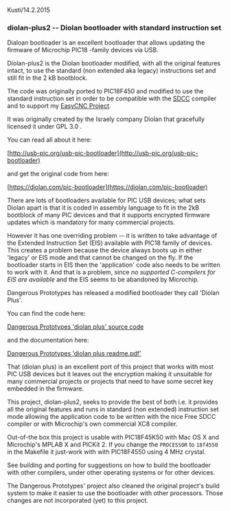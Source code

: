 Kusti/14.2.2015
### diolan-plus2 -- Diolan bootloader with standard instruction set

Dialoan bootloader is an excellent bootloader that allows updating the firmware of Microchip PIC18 -family devices via USB.


Diolan-plus2 is the  Diolan bootloader modified, with all the original features intact,  to use the standard (non extended aka legacy) instructions set and still fit in the 2 kB bootblock.

The code was originally ported to PIC18F450 and modified to use the standard instruction set in order to be compatible with the [SDCC](http://sdcc.sourceforge.net) compiler and to support my [EasyCNC Project](http://www.sparetimelabs.com/eazycnc/welcome/welcome.php).

It was originally created by the Israely company Diolan that gracefully licensed it under GPL 3.0 .

You can read all about it here:

[http://usb-pic.org/usb-pic-bootloader](http://usb-pic.org/usb-pic-bootloader)

and get the original code from here:

[https://diolan.com/pic-bootloader](https://diolan.com/pic-bootloader)

There are lots of bootloaders available for PIC USB devices; what sets Diolan apart is that it is coded in assembly language to fit in the 2kB bootblock of many PIC devices and that it supports encrypted firmware updates which is mandatory for many commercial projects.

However it has one overriding problem -- it is written to take advantage of the Extended Instruction Set (EIS) available with PIC18 family of devices. This creates a problem because the device always boots up in either 'legacy' or EIS mode and that cannot be changed on the fly. If the bootloader starts in EIS then the 'application' code also needs to be written to work with it. And that is a problem, since *no supported C-compilers for EIS are available* and the EIS seems to be abandoned by Microchip.

Dangerous Prototypes has released a modified bootloader they call 'Diolan Plus'. 

You can find the code here:

[Dangerous Prototypes 'diolan plus' source code](http://code.google.com/p/dangerous-prototypes-open-hardware/source/browse/#svn%2Ftrunk%2FBootloaders%2FUSB-HID-Diolan)

and the documentation here:

[Dangerous Prototypes 'diolan plus readme.pdf'](https://github.com/nyholku/diolan-plus2/blob/master/references/diolan%20plus%20readme.pdf?raw=true)


That (diolan plus) is an excellent port of this project that works with most PIC USB devices but it leaves out the encryption making it unsuitable for many commercial projects or projects that need to have some secret key embedded in the firmware. 

This project, diolan-plus2, seeks to provide the best of both i.e. it provides all the original features and runs in standard (non extended) instruction set mode allowing the application code to be written with the nice Free SDCC compiler or with Microchip's own commercial XC8 compiler.

Out-of-the box this project is usable with PIC18F45K50 with Mac OS X and Microchip's MPLAB X and PICKit 2.
If you change the `PROCESSOR` to `18f4550` in the Makefile it just-work with with PIC18F4550 using 4 MHz crystal.

See building and porting for suggestions on how to build the bootloader with other compilers, under other operating systems or for other devices.

The Dangerous Prototypes' project also cleaned the original project's build system to make it easier to use the bootloader with other processors. Those changes are not incorporated (yet) to this project.



